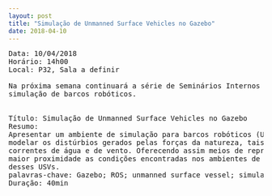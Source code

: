 ```yaml
---
layout: post
title: "Simulação de Unmanned Surface Vehicles no Gazebo"
date: 2018-04-10
---
```

<pre>
Data: 10/04/2018
Horário: 14h00
Local: P32, Sala a definir

Na próxima semana continuará a série de Seminários Internos do MIR de 2018 tratando de 
simulação de barcos robóticos.


Título: Simulação de Unmanned Surface Vehicles no Gazebo
Resumo:
Apresentar um ambiente de simulação para barcos robóticos (USV) capaz de
modelar os distúrbios gerados pelas forças da natureza, tais como, ondas,
correntes de água e de vento. Oferecendo assim meios de representar com
maior proximidade as condições encontradas nos ambientes de operações
desses USVs.
palavras-chave: Gazebo; ROS; unmanned surface vessel; simulation.
Duração: 40min
</pre>
